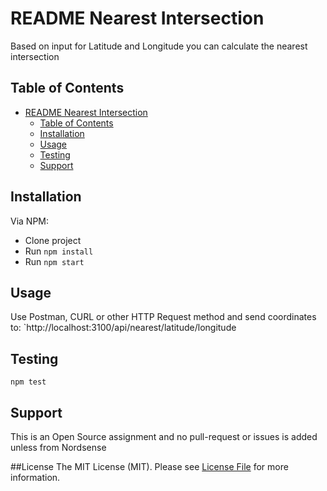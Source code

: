 # README Nearest Intersection

Based on input for Latitude and Longitude you can calculate the nearest intersection

## Table of Contents

- [README Nearest Intersection](#readme-nearest-intersection)
  - [Table of Contents](#table-of-contents)
  - [Installation](#installation)
  - [Usage](#usage)
  - [Testing](#testing)
  - [Support](#support)

## Installation

Via NPM:

- Clone project
- Run `npm install`
- Run `npm start`

## Usage

Use Postman, CURL or other HTTP Request method and send coordinates to:
`http://localhost:3100/api/nearest/latitude/longitude

## Testing
`npm test`

## Support

This is an Open Source assignment and no pull-request or issues is added unless from Nordsense

##License
The MIT License (MIT). Please see [License File](LICENSE) for more information.
